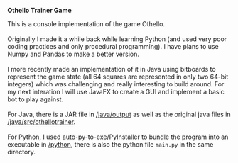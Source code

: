 **Othello Trainer Game**

This is a console implementation of the game Othello.
<br><br>
Originally I made it a while back while learning Python (and used very poor coding practices and only procedural programming). I have plans to use Numpy and Pandas to make a better version.
<br><br>
I more recently made an implementation of it in Java using bitboards to represent the game state (all 64 squares are represented in only two 64-bit integers) which was challenging and really interesting to build around. For my next interation I will use JavaFX to create a GUI and implement a basic bot to play against.
<br><br>
For Java, there is a JAR file in [/java/output](/java/output) as well as the original java files in [/java/src/othellotrainer](/java/src/othellotrainer).
<br><br>
For Python, I used auto-py-to-exe/PyInstaller to bundle the program into an executable in [/python](/python), there is also the python file `main.py` in the same directory.
